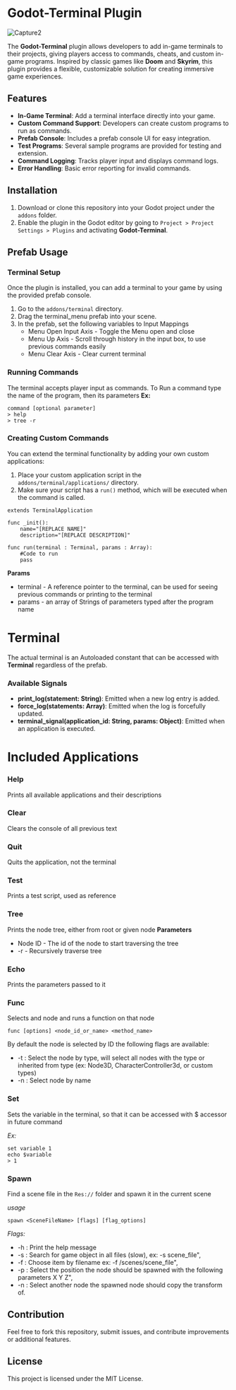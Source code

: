 # Godot-Terminal Plugin
![Capture2](https://github.com/user-attachments/assets/30a48a49-f320-4942-941d-9e821fcca25d)

The **Godot-Terminal** plugin allows developers to add in-game terminals to their projects, giving players access to commands, cheats, and custom in-game programs. Inspired by classic games like **Doom** and **Skyrim**, this plugin provides a flexible, customizable solution for creating immersive game experiences.

## Features

-   **In-Game Terminal**: Add a terminal interface directly into your game.
-   **Custom Command Support**: Developers can create custom programs to run as commands.
-   **Prefab Console**: Includes a prefab console UI for easy integration.
-   **Test Programs**: Several sample programs are provided for testing and extension.
-   **Command Logging**: Tracks player input and displays command logs.
-   **Error Handling**: Basic error reporting for invalid commands.

## Installation

1.  Download or clone this repository into your Godot project under the `addons` folder.
2.  Enable the plugin in the Godot editor by going to `Project > Project Settings > Plugins` and activating **Godot-Terminal**.

## Prefab Usage

### Terminal Setup

Once the plugin is installed, you can add a terminal to your game by using the provided prefab console.

1.  Go to the `addons/terminal` directory.
2.  Drag the terminal_menu prefab into your scene.
3.  In the prefab, set the following variables to Input Mappings
	* Menu Open Input Axis - Toggle the Menu open and close
	* Menu Up Axis - Scroll through history in the input box, to use previous commands easily
	* Menu Clear Axis - Clear current terminal

### Running Commands

The terminal accepts player input as commands. 
To Run a command type the name of the program, then its parameters
**Ex:**
```
command [optional parameter]
> help
> tree -r
```

### Creating Custom Commands

You can extend the terminal functionality by adding your own custom applications:

1.  Place your custom application script in the `addons/terminal/applications/` directory.
2.  Make sure your script has a `run()` method, which will be executed when the command is called.

```gdscript
extends TerminalApplication

func _init():
	name="[REPLACE NAME]"
	description="[REPLACE DESCRIPTION]"
	
func run(terminal : Terminal, params : Array):
	#Code to run
	pass
```

**Params**
* terminal - A reference pointer to the terminal, can be used for seeing previous commands or printing to the terminal
* params - an array of Strings of parameters typed after the program name


# Terminal
The actual terminal is an Autoloaded constant that can be accessed with **Terminal** regardless of the prefab.

### Available Signals

-   **print_log(statement: String)**: Emitted when a new log entry is added.
-   **force_log(statements: Array)**: Emitted when the log is forcefully updated.
-   **terminal_signal(application_id: String, params: Object)**: Emitted when an application is executed.

# Included Applications
### Help
Prints all available applications and their descriptions
### Clear
Clears the console of all previous text
### Quit
Quits the application, not the terminal
### Test
Prints a test script, used as reference
### Tree
Prints the node tree, either from root or given node
**Parameters**
* Node ID - The id of the node to start traversing the tree
* -r - Recursively traverse tree
### Echo
Prints the parameters passed to it
### Func 
Selects and node and runs a function on that node

```
func [options] <node_id_or_name> <method_name>
```
By default the node is selected by ID
the following flags are available:
* -t : Select the node by type, will select all nodes with the type or inherited from type (ex: Node3D, CharacterController3d, or custom types)
* -n : Select node by name

### Set
Sets the variable in the terminal, so that it can be accessed with $ accessor in future command

*Ex:*
```
set variable 1
echo $variable
> 1
```

### Spawn
Find a scene file in the `Res://` folder and spawn it in the current scene

*usage*
```
spawn <SceneFileName> [flags] [flag_options]
```
*Flags:*
* -h : Print the help message
* -s : Search for game object in all files (slow), ex: -s scene_file",
* -f : Choose item by filename ex: -f /scenes/scene_file",
* -p : Select the position the node should be spawned with the following parameters X Y Z",
* -n : Select another node the spawned node should copy the transform of.


## Contribution

Feel free to fork this repository, submit issues, and contribute improvements or additional features.

## License

This project is licensed under the MIT License.
